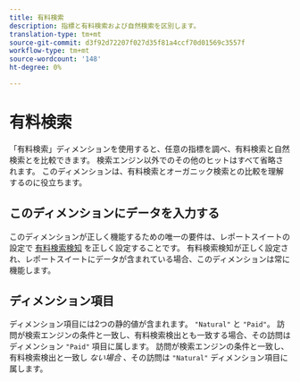 ```yaml
---
title: 有料検索
description: 指標と有料検索および自然検索を区別します。
translation-type: tm+mt
source-git-commit: d3f92d72207f027d35f81a4ccf70d01569c3557f
workflow-type: tm+mt
source-wordcount: '148'
ht-degree: 0%

---
```



# 有料検索

「有料検索」ディメンションを使用すると、任意の指標を調べ、有料検索と自然検索とを比較できます。 検索エンジン以外でのその他のヒットはすべて省略されます。 このディメンションは、有料検索とオーガニック検索との比較を理解するのに役立ちます。

## このディメンションにデータを入力する

このディメンションが正しく機能するための唯一の要件は、レポートスイートの設定で [有料検索検知](/help/admin/admin/paid-search-detection/paid-search-detection.md) を正しく設定することです。 有料検索検知が正しく設定され、レポートスイートにデータが含まれている場合、このディメンションは常に機能します。

## ディメンション項目

ディメンション項目には2つの静的値が含まれます。 `"Natural"` と `"Paid"`。 訪問が検索エンジンの条件と一致し、有料検索検出とも一致する場合、その訪問はディメンション `"Paid"` 項目に属します。 訪問が検索エンジンの条件と一致し、有料検索検出と一致し *ない場合* 、その訪問は `"Natural"` ディメンション項目に属します。
